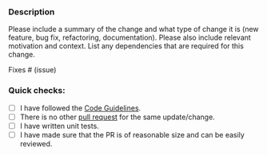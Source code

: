 ### Description

Please include a summary of the change and what type of change it is (new feature, bug fix, refactoring, documentation).
Please also include relevant motivation and context. List any dependencies that are required for this change.

Fixes # (issue)

### Quick checks:

- [ ] I have followed the [Code Guidelines](https://github.com/ConduitIO/conduit/blob/main/docs/code_guidelines.md).
- [ ] There is no other [pull request](https://github.com/ConduitIO/conduit-connector-sdk/pulls) for the same
  update/change.
- [ ] I have written unit tests.
- [ ] I have made sure that the PR is of reasonable size and can be easily reviewed.

